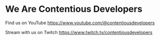 # We Are Contentious Developers

Find us on YouTube https://www.youtube.com/@contentiousdevelopers

Stream with us on Twitch https://www.twitch.tv/contentiousdevelopers
